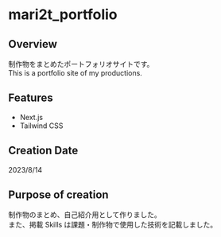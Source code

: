 # mari2t_portfolio

## Overview

制作物をまとめたポートフォリオサイトです。  
This is a portfolio site of my productions.

## Features

- Next.js
- Tailwind CSS

## Creation Date

2023/8/14

## Purpose of creation

制作物のまとめ、自己紹介用として作りました。  
また、掲載 Skills は課題・制作物で使用した技術を記載しました。
